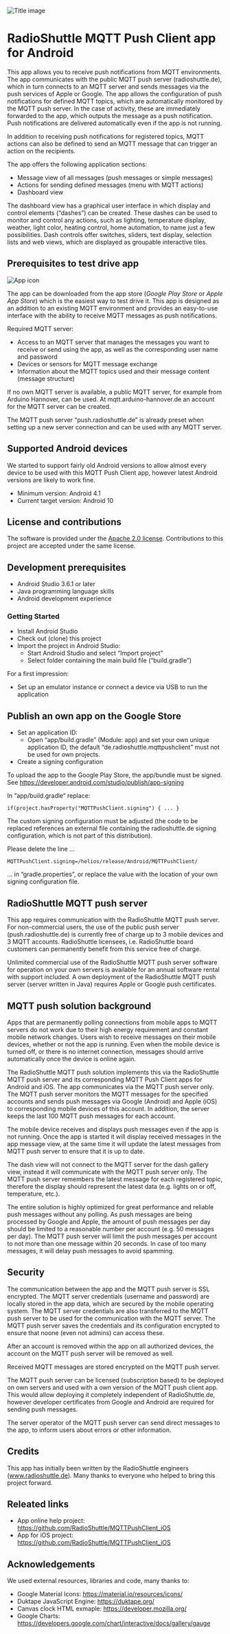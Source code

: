 ![Title image](/docs/readme/title_image.png)

# RadioShuttle MQTT Push Client app for Android

This app allows you to receive push notifications from MQTT environments. The app communicates with the public MQTT push server (radioshuttle.de), which in turn connects to an MQTT server and sends messages via the push services of Apple or Google. The app allows the configuration of push notifications for defined MQTT topics, which are automatically monitored by the MQTT push server. In the case of activity, these are immediately forwarded to the app, which outputs the message as a push notification. Push notifications are delivered automatically even if the app is not running.

In addition to receiving push notifications for registered topics, MQTT actions can also be defined to send an MQTT message that can trigger an action on the recipients.

The app offers the following application sections:

* Message view of all messages (push messages or simple messages)
* Actions for sending defined messages (menu with MQTT actions)
* Dashboard view

The dashboard view has a graphical user interface in which display and control elements (“dashes”) can be created. These dashes can be used to monitor and control any actions, such as lighting, temperature display, weather, light color, heating control, home automation, to name just a few possibilities. Dash controls offer switches, sliders, text display, selection lists and web views, which are displayed as groupable interactive tiles.

## Prerequisites to test drive app
![App icon](/docs/readme/app_icon.png)

The app can be downloaded from the app store (_Google Play Store_ or _Apple App Store_) which is the easiest way to test drive it. This app is designed as an addition to an existing MQTT environment and provides an easy-to-use interface with the ability to receive MQTT messages as push notifications.


Required MQTT server:

* Access to an MQTT server that manages the messages you want to receive or send using the app, as well as the corresponding user name and password
* Devices or sensors for MQTT message exchange
* Information about the MQTT topics used and their message content (message structure)

If no own MQTT server is available, a public MQTT server, for example from Arduino Hannover, can be used. At mqtt.arduino-hannover.de an account for the MQTT server can be created.

The MQTT push server “push.radioshuttle.de” is already preset when setting up a new server connection and can be used with any MQTT server.


## Supported Android devices
We started to support fairly old Android versions to allow almost every device to be used with this MQTT Push Client app, however latest Android versions are likely to work fine.
* Minimum version: Android 4.1
* Current target version: Android 10


## License and contributions
The software is provided under the [Apache 2.0 license](/docs/readme/LICENSE-apache-2.0.txt). Contributions to this project are accepted under the same license.

## Development prerequisites
* Android Studio 3.6.1 or later
* Java programming language skills
* Android development experience

### Getting Started
* Install Android Studio
* Check out (clone) this project
* Import the project in Android Studio: 
  * Start Android Studio and select “Import project”
  * Select folder containing the main build file (“build.gradle”)

For a first impression:
* Set up an emulator instance or connect a device via USB to run the application

## Publish an own app on the Google Store
* Set an application ID:
  * Open “app/build.gradle” (Module: app) and set your own unique application ID, the default   “de.radioshuttle.mqttpushclient” must not be used for own projects.
* Create a signing configuration

To upload the app to the Google Play Store, the app/bundle must be signed. See https://developer.android.com/studio/publish/app-signing

In “app/build.gradle” replace:

`if(project.hasProperty("MQTTPushClient.signing") {
...
}`

The custom signing configuration must be adjusted (the code to be replaced references an external 
file containing the radioshuttle.de signing configuration, which is not part of this 
distribution). 

Please delete the line …

`MQTTPushClient.signing=/helios/release/Android/MQTTPushClient/`

… in “gradle.properties”, or replace the value with the location of your own
signing configuration file.


## RadioShuttle MQTT push server
This app requires communication with the RadioShuttle MQTT push server. For non-commercial users, the use of the public push server (push.radioshuttle.de) is currently free of charge up to 3 mobile devices and 3 MQTT accounts.
RadioShuttle licensees, i.e. RadioShuttle board customers can permanently benefit from this service free of charge.

Unlimited commercial use of the RadioShuttle MQTT push server software for operation on your own servers is available for an annual software rental with support included. A own deployment of the RadioShuttle MQTT push server (server written in Java) requires Apple or Google push certificates.

## MQTT push solution background
Apps that are permanently polling connections from mobile apps to MQTT servers do not work due to their high energy requirement and constant mobile network changes. Users wish to receive messages on their mobile devices, whether or not the app is running. Even when the mobile device is turned off, or there is no internet connection, messages should arrive automatically once the device is online again.

The RadioShuttle MQTT push solution implements this via the RadioShuttle MQTT push server and its corresponding MQTT Push Client apps for Android and iOS. The app communicates via the MQTT push server only. The MQTT push server monitors the MQTT messages for the specified accounts and sends push messages via Google (Android) and Apple (iOS) to corresponding mobile devices of this account. In addition, the server keeps the last 100 MQTT push messages for each account.

The mobile device receives and displays push messages even if the app is not running. Once the app is started it will display received messages in the app message view, at the same time it will update the latest messages from MQTT push server to ensure that it is up to date.

The dash view will not connect to the MQTT server for the dash gallery view, instead it will communicate with the MQTT push server only. The MQTT push server remembers the latest message for each registered topic, therefore the display should represent the latest data (e.g. lights on or off, temperature, etc.).

The entire solution is highly optimized for great performance and reliable push messages without any polling. As push messages are being processed by Google and Apple, the amount of push messages per day should be limited to a reasonable number per account (e.g. 50 messages per day). The MQTT push server will limit the push messages per account to not more than one message within 20 seconds. In case of too many messages, it will delay push messages to avoid spamming.

## Security
The communication between the app and the MQTT push server is SSL encrypted. The MQTT server credentials (username and password) are locally stored in the app data, which are secured by the mobile operating system. The MQTT server credentials are also transferred to the MQTT push server to be used for the communication with the MQTT server. The MQTT push server saves the credentials and its configuration encrypted to ensure that noone (even not admins) can access these.

After an account is removed within the app on all authorized devices, the account on the MQTT push server will be removed as well.

Received MQTT messages are stored encrypted on the MQTT push server.

The MQTT push server can be licensed (subscription based) to be deployed on own servers and used with a own version of the MQTT push client app. This would allow deploying it completely independent of RadioShuttle.de, however developer certificates from Google and Android are required for sending push messages.

The server operator of the MQTT push server can send direct messages to the app, to inform users about errors or other information.

## Credits
This app has initially been written by the RadioShuttle engineers (www.radioshuttle.de). Many thanks to everyone who helped to bring this project forward.

## Releated links
* App online help project: https://github.com/RadioShuttle/MQTTPushClient_iOS
* App for iOS project: https://github.com/RadioShuttle/MQTTPushClient_iOS

## Acknowledgements
We used external resources, libraries and code, many thanks to:
* Google Material Icons: https://material.io/resources/icons/
* Duktape JavaScript Engine: https://duktape.org/
* Canvas clock HTML exmaple: https://developer.mozilla.org/
* Google Charts: https://developers.google.com/chart/interactive/docs/gallery/gauge
